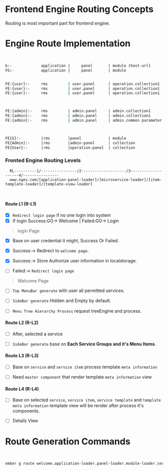 # Frontend Engine Routing Concepts

Routing is most important part for frontend engine.


# Engine Route Implementation


```bash


G:-             application |     panel       | module (host-url)       | teller-function  | service       | function(stateList)       | sub-function
FG:-            application |     panel       | module                  | service-holder   | menu          | submenu                   | details


FE:{user}:-     rms         | user.panel      | operation.collection1   | teller-function1 | dashboard     | dashboard-registration    | remitter-details
FE:{user}:-     rms         | user.panel      | operation.collection1   | teller-function1 | remitter      | remitter-registration     | remitter-details
FE:{user}:-     rms         | user.panel      | operation.collection1   | teller-function1 | benificiary   | benificiary-registration  | remitter-details



FE:{admin}:-    rms         | admin.panel     | admin.collection1       |        x         | olm           | diagram-tool              | x
FE:{admin}:-    rms         | admin.panel     | admin.collection1       |        x         | collection    | country                   | x
FE:{admin}:-    rms         | admin.panel     | admin.common parameter  |        x         | collection    | country                   | x



FE{G}:-         |rms        |panel            | module                  | service-holder   |service         |function                  | details
FE{Admin}:-     |rms        |admin-panel      | collection              | FUNCTION         |countries       |country-reg               | x
FE{User}:-      |rms        |operation-panel  | collection              | MICROSERVICE     |remitters       |remitter-reg              | x


```







### Fronted Engine Routing Levels

```
  RL----------1/----------------/2--------------------/3--------------------4/----------------
  www.nges.com/[application-panel-loader]/[microservice-loader]/[item-template-loader]/[template-view-loader]
  
  
```


#### Route L1 (R-L1)
- [X] `Redirect login page` if no one login into system
- [X] If login Success:GO-> Welcome | Failed:GO-> Login

> login Page

- [X] Base on user credential it might, Success Or Failed.
- [X] Success:-> Redirect to `welcome page`.
- [X] Success:-> Store Authorize user information in localstorage.
- [ ] Failed:-> `Redirect login page`


> Welcome Page

- [ ] `Top MenuBar generate` with user all permitted services.
- [ ] `SideBar generate` Hidden and Empty by default.
- [ ] `Menu Tree Hierarchy Process` request treeEngine and process.



#### Route L2 (R-L2)
- [ ] After, selected a service
- [ ] `SideBar generate` base on **Each Service Groups and it's Menu Items**. 


#### Route L3 (R-L3)
- [ ] Base on `service` and `service item` process template `meta information` 
- [ ] Need `master component` that render template `meta information` view
 

#### Route L4 (R-L4)
- [ ] Base on selected `service`, `service item`, `service template` and 
 `template meta information` template view will be render after process it's components.
 
- [ ] Details View 



# Route Generation Commands

```bash


ember g route welcome.application-loader.panel-loader.module-loader.service-holder-loader.menu-template-loader.submenu-template-loader.submenu-detail-template-loader.



```

